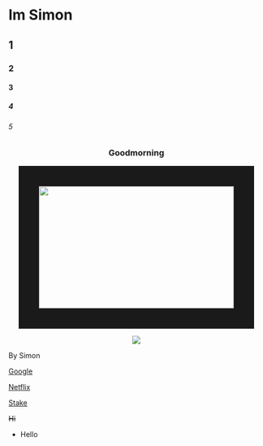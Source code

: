 # Im Simon
## 1
### 2
#### 3
##### 4
###### 5

<h3 align="center"> Goodmorning </h3>


<p align="center">
<img src="https://cdn.pixabay.com/photo/2023/01/08/09/34/jellyfish-7704801_1280.jpg" width="384" height="240" border="40"/>
</p>


<p align="center">
<img src="https://user-images.githubusercontent.com/123291803/213927828-c13ae7d2-7d57-4520-bad2-ba86f809f20b.gif" />
</p>



By Simon

[Google](https://www.google.com "Google's Homepage")

[Netflix](https://www.netflix.com "Netflix Login")

[Stake](https://www.stake.com "Gambling")

~~Hi~~

- Hello




<!--
**sknaapen23/sknaapen23** is a ✨ _special_ ✨ repository because its `README.md` (this file) appears on your GitHub profile.
